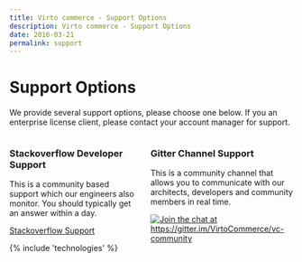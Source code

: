 ```yaml
---
title: Virto commerce - Support Options
description: Virto commerce - Support Options
date: 2016-03-21
permalink: support
---
```

<div class="try-now download responsive">
    <h1 class="head-title">Support Options</h1>
    <p class="text">We provide several support options, please choose one below. If you an enterprise license client, please contact your account manager for support.</p>
    <div class="columns clearfix">
        <div class="column">
            <div class="block">
                <h3 class="title">Stackoverflow Developer Support</h3>
                <p class="text">This is a community based support which our engineers also monitor. You should typically get an answer within a day.</p>
                <a class="button fill" target="_blank" rel="nofollow" href="http://stackoverflow.com/questions/tagged/virtocommerce">Stackoverflow Support</a>
            </div>
        </div>
        <div class="column">
            <div class="block">
                <h3 class="title">Gitter Channel Support</h3>
                <p class="text">This is a community channel that allows you to communicate with our architects, developers and community members in real time.</p>
                <a href="https://gitter.im/VirtoCommerce/vc-community?utm_source=badge&utm_medium=badge&utm_campaign=pr-badge&utm_content=badge"><img src="https://camo.githubusercontent.com/da2edb525cde1455a622c58c0effc3a90b9a181c/68747470733a2f2f6261646765732e6769747465722e696d2f4a6f696e253230436861742e737667" alt="Join the chat at https://gitter.im/VirtoCommerce/vc-community" data-canonical-src="https://badges.gitter.im/Join%20Chat.svg" style="max-width:100%;"></a>
            </div>
        </div>
    </div>
</div>
{% include 'technologies' %}